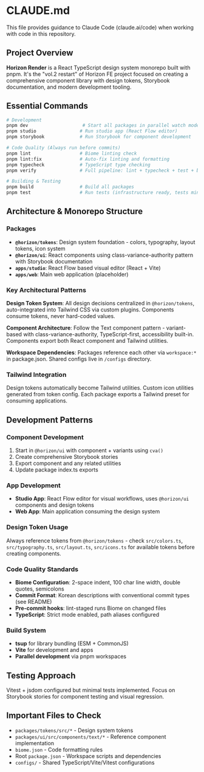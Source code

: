 # CLAUDE.md

This file provides guidance to Claude Code (claude.ai/code) when working with code in this repository.

## Project Overview

**Horizon Render** is a React TypeScript design system monorepo built with pnpm. It's the "vol.2 restart" of Horizon FE project focused on creating a comprehensive component library with design tokens, Storybook documentation, and modern development tooling.

## Essential Commands

```bash
# Development
pnpm dev                    # Start all packages in parallel watch mode
pnpm studio                # Run studio app (React Flow editor)
pnpm storybook             # Run Storybook for component development

# Code Quality (Always run before commits)
pnpm lint                  # Biome linting check
pnpm lint:fix              # Auto-fix linting and formatting
pnpm typecheck             # TypeScript type checking
pnpm verify                # Full pipeline: lint + typecheck + test + build

# Building & Testing  
pnpm build                 # Build all packages
pnpm test                  # Run tests (infrastructure ready, tests minimal)
```

## Architecture & Monorepo Structure

### Packages
- **`@horizon/tokens`**: Design system foundation - colors, typography, layout tokens, icon system
- **`@horizon/ui`**: React components using class-variance-authority pattern with Storybook documentation
- **`apps/studio`**: React Flow based visual editor (React + Vite)
- **`apps/web`**: Main web application (placeholder)

### Key Architectural Patterns

**Design Token System**: All design decisions centralized in `@horizon/tokens`, auto-integrated into Tailwind CSS via custom plugins. Components consume tokens, never hard-coded values.

**Component Architecture**: Follow the Text component pattern - variant-based with class-variance-authority, TypeScript-first, accessibility built-in. Components export both React component and Tailwind utilities.

**Workspace Dependencies**: Packages reference each other via `workspace:*` in package.json. Shared configs live in `/configs` directory.

### Tailwind Integration
Design tokens automatically become Tailwind utilities. Custom icon utilities generated from token config. Each package exports a Tailwind preset for consuming applications.

## Development Patterns

### Component Development
1. Start in `@horizon/ui` with component + variants using `cva()`
2. Create comprehensive Storybook stories 
3. Export component and any related utilities
4. Update package index.ts exports

### App Development
- **Studio App**: React Flow editor for visual workflows, uses `@horizon/ui` components and design tokens
- **Web App**: Main application consuming the design system

### Design Token Usage
Always reference tokens from `@horizon/tokens` - check `src/colors.ts`, `src/typography.ts`, `src/layout.ts`, `src/icons.ts` for available tokens before creating components.

### Code Quality Standards
- **Biome Configuration**: 2-space indent, 100 char line width, double quotes, semicolons
- **Commit Format**: Korean descriptions with conventional commit types (see README)
- **Pre-commit hooks**: lint-staged runs Biome on changed files
- **TypeScript**: Strict mode enabled, path aliases configured

### Build System
- **tsup** for library bundling (ESM + CommonJS)  
- **Vite** for development and apps
- **Parallel development** via pnpm workspaces

## Testing Approach
Vitest + jsdom configured but minimal tests implemented. Focus on Storybook stories for component testing and visual regression.

## Important Files to Check
- `packages/tokens/src/*` - Design system tokens
- `packages/ui/src/components/text/*` - Reference component implementation  
- `biome.json` - Code formatting rules
- Root `package.json` - Workspace scripts and dependencies
- `configs/` - Shared TypeScript/Vite/Vitest configurations
